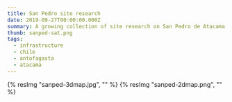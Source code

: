 ```yaml
---
title: San Pedro site research
date: 2019-09-27T00:00:00.000Z
summary: A growing collection of site research on San Pedro de Atacama
thumb: sanped-sat.png
tags:
  - infrastructure
  - chile
  - antofagasta
  - atacama
---
```

{% resImg "sanped-3dmap.jpg", "" %}
{% resImg "sanped-2dmap.png", "" %}
